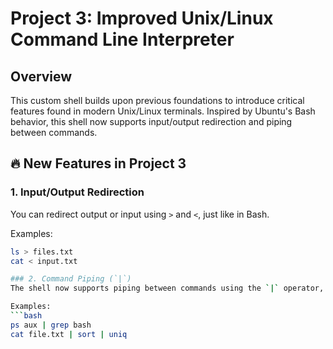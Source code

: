 # Project 3: Improved Unix/Linux Command Line Interpreter

## Overview
This custom shell builds upon previous foundations to introduce critical features found in modern Unix/Linux terminals. Inspired by Ubuntu's Bash behavior, this shell now supports input/output redirection and piping between commands.

## 🔥 New Features in Project 3

### 1. Input/Output Redirection
You can redirect output or input using `>` and `<`, just like in Bash.

Examples:
```bash
ls > files.txt
cat < input.txt

### 2. Command Piping (`|`)
The shell now supports piping between commands using the `|` operator, allowing the output of one command to become the input of another. This mirrors one of the most powerful features in Unix/Linux environments like Ubuntu. Piping makes it possible to chain together simple commands to perform complex tasks efficiently.

Examples:
```bash
ps aux | grep bash
cat file.txt | sort | uniq

